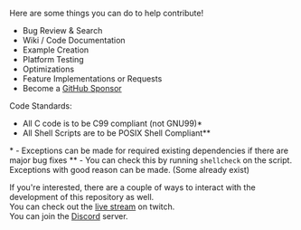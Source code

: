 Here are some things you can do to help contribute!
- Bug Review & Search
- Wiki / Code Documentation
- Example Creation
- Platform Testing
- Optimizations
- Feature Implementations or Requests
- Become a [GitHub Sponsor](https://github.com/sponsors/tek256)

Code Standards:
- All C code is to be C99 compliant (not GNU99)\*
- All Shell Scripts are to be POSIX Shell Compliant\*\*

\* - Exceptions can be made for required existing dependencies if there are major bug fixes
\*\* - You can check this by running `shellcheck` on the script. Exceptions with good reason can be made. (Some already exist)

If you're interested, there are a couple of ways to interact with the development of this repository as well.  
You can check out the [live stream](https://twitch.tv/tek256) on twitch.  
You can join the [Discord](https://tek256.com/discord) server.  

